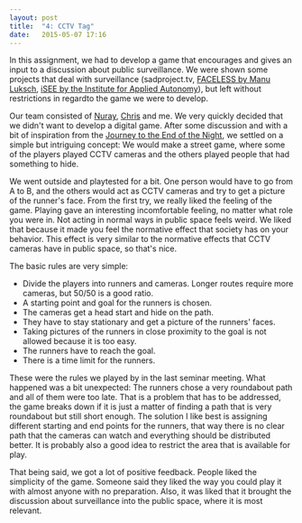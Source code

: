 ```yaml
---
layout: post
title:  "4: CCTV Tag"
date:   2015-05-07 17:16
---
```


In this assignment, we had to develop a game that encourages and gives an input to a discussion about public surveillance. We were shown some projects that deal with surveillance (sadproject.tv, [FACELESS by Manu Luksch](http://www.facelessexhibition.net/manu-luksch-autgbr), [iSEE by the Institute for Applied Autonomy](http://www.appliedautonomy.com/isee.html)), but left without restrictions in regardto the game we were to develop.

Our team consisted of [Nuray](https://gamefuldesign2015.wordpress.com/), [Chris](http://chris-gamefuldesign.tumblr.com/) and me. We very quickly decided that we didn't want to develop a digital game. After some discussion and with a bit of inspiration from the [Journey to the End of the Night](http://www.journeyvienna.at/), we settled on a simple but intriguing concept: We would make a street game, where some of the players played CCTV cameras and the others played people that had something to hide.

We went outside and playtested for a bit. One person would have to go from A to B, and the others would act as CCTV cameras and try to get a picture of the runner's face. From the first try, we really liked the feeling of the game. Playing gave an interesting incomfortable feeling, no matter what role you were in. Not acting in normal ways in public space feels weird. We liked that because it made you feel the normative effect that society has on your behavior. This effect is very similar to the normative effects that CCTV cameras have in public space, so that's nice.

The basic rules are very simple:

* Divide the players into runners and cameras. Longer routes require more cameras, but 50/50 is a good ratio.
* A starting point and goal for the runners is chosen.
* The cameras get a head start and hide on the path.
* They have to stay stationary and get a picture of the runners' faces.
* Taking pictures of the runners in close proximity to the goal is not allowed because it is too easy. 
* The runners have to reach the goal.
* There is a time limit for the runners.

These were the rules we played by in the last seminar meeting. What happened was a bit unexpected: The runners chose a very roundabout path and all of them were too late. That is a problem that has to be addressed, the game breaks down if it is just a matter of finding a path that is very roundabout but still short enough. The solution I like best is assigning different starting and end points for the runners, that way there is no clear path that the cameras can watch and everything should be distributed better. It is probably also a good idea to restrict the area that is available for play.

That being said, we got a lot of positive feedback. People liked the simplicity of the game. Someone said they liked the way you could play it with almost anyone with no preparation. Also, it was liked that it brought the discussion about surveillance into the public space, where it is most relevant.
